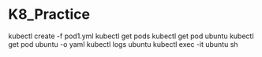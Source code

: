 # K8_Practice

kubectl create -f pod1.yml
kubectl get pods
kubectl get pod ubuntu
kubectl get pod ubuntu -o yaml
kubectl logs ubuntu
kubectl exec -it ubuntu sh
